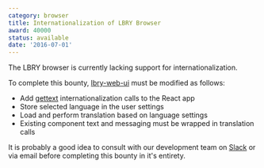 ```yaml
---
category: browser
title: Internationalization of LBRY Browser
award: 40000
status: available
date: '2016-07-01'
---
```


The LBRY browser is currently lacking support for internationalization.

To complete this bounty, [lbry-web-ui](https://github.com/lbry/lbry-web-ui) must be modified as follows:

- Add [gettext](https://en.wikipedia.org/wiki/Gettext) internationalization calls to the React app
- Store selected language in the user settings
- Load and perform translation based on language settings
- Existing component text and messaging must be wrapped in translation calls

It is probably a good idea to consult with our development team on [Slack](https://slack.lbry.io) or via email before completing this bounty in it's entirety.